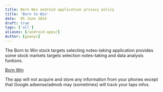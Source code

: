 ```yaml
---
title: Born Win android application privacy policy
title: 'Born to Win'
date:  05 June 2024
draft: true
tags: ['all']
aliases: [/android-apps/]
Author: [guanyc]
---
```


The Born to Win stock targets selecting notes-taking application provides
some stock markets targets selection notes-taking and data analysis funtions.

[Born Win](https://play.google.com/store/apps/details?id=com.guanyc.stock.discipline)

The app  will not acquire and store any information from your phones
except  that Google adsense/admob may (sometimes) will track your taps infos.
